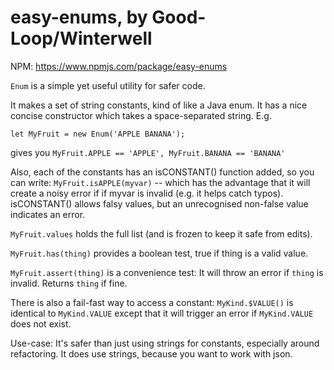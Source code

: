 
# easy-enums, by Good-Loop/Winterwell

NPM: https://www.npmjs.com/package/easy-enums

`Enum` is a simple yet useful utility for safer code.

It makes a set of string constants, kind of like a Java enum. 
It has a nice concise constructor which takes a space-separated string. E.g. 

`let MyFruit = new Enum('APPLE BANANA');`   

gives you `MyFruit.APPLE == 'APPLE', MyFruit.BANANA == 'BANANA'`
 
Also, each of the constants has an isCONSTANT() function added, so you can write:
`MyFruit.isAPPLE(myvar)` -- which has the advantage that it will create a noisy error if
if myvar is invalid (e.g. it helps catch typos). isCONSTANT() allows falsy values, but an unrecognised
non-false value indicates an error.
 
`MyFruit.values` holds the full list (and is frozen to keep it safe from edits).
 
`MyFruit.has(thing)` provides a boolean test, true if thing is a valid value.

`MyFruit.assert(thing)` is a convenience test: It will throw an error if `thing` is invalid. Returns `thing` if fine.

There is also a fail-fast way to access a constant:
`MyKind.$VALUE()` is identical to `MyKind.VALUE` except that it will trigger
an error if `MyKind.VALUE` does not exist.

Use-case: It's safer than just using strings for constants, especially around refactoring.
It does use strings, because you want to work with json.
